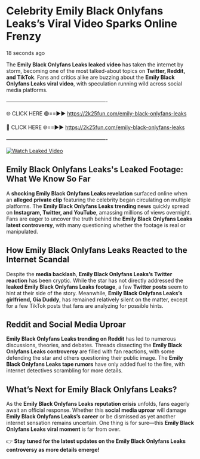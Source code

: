 # Celebrity Emily Black Onlyfans Leaks’s Viral Video Sparks Online Frenzy

18 seconds ago

The **Emily Black Onlyfans Leaks leaked video** has taken the internet by storm, becoming one of the most talked-about topics on **Twitter, Reddit, and TikTok**. Fans and critics alike are buzzing about the **Emily Black Onlyfans Leaks viral video**, with speculation running wild across social media platforms.

———————————————————-

🌐 CLICK HERE 🟢==►► https://2k25fun.com/emily-black-onlyfans-leaks

🔴 CLICK HERE 🌐==►► https://2k25fun.com/emily-black-onlyfans-leaks

———————————————————-

[![Watch Leaked Video](https://miro.medium.com/v2/resize:fit:828/format:webp/1*cilzJN44JGOrTw9NJCrNHA.gif "Watch Leaked Video")](https://2k25fun.com/emily-black-onlyfans-leaks)

## **Emily Black Onlyfans Leaks's Leaked Footage: What We Know So Far**  
A **shocking Emily Black Onlyfans Leaks revelation** surfaced online when an **alleged private clip** featuring the celebrity began circulating on multiple platforms. The **Emily Black Onlyfans Leaks trending news** quickly spread on **Instagram, Twitter, and YouTube**, amassing millions of views overnight. Fans are eager to uncover the truth behind the **Emily Black Onlyfans Leaks latest controversy**, with many questioning whether the footage is real or manipulated.  

## **How Emily Black Onlyfans Leaks Reacted to the Internet Scandal**  
Despite the **media backlash**, **Emily Black Onlyfans Leaks’s Twitter reaction** has been cryptic. While the star has not directly addressed the **leaked Emily Black Onlyfans Leaks footage**, a few **Twitter posts** seem to hint at their side of the story. Meanwhile, **Emily Black Onlyfans Leaks’s girlfriend, Gia Duddy**, has remained relatively silent on the matter, except for a few TikTok posts that fans are analyzing for possible hints.  

## **Reddit and Social Media Uproar**  
**Emily Black Onlyfans Leaks trending on Reddit** has led to numerous discussions, theories, and debates. Threads dissecting the **Emily Black Onlyfans Leaks controversy** are filled with fan reactions, with some defending the star and others questioning their public image. The **Emily Black Onlyfans Leaks tape rumors** have only added fuel to the fire, with internet detectives scrambling for more details.  

## **What’s Next for Emily Black Onlyfans Leaks?**  
As the **Emily Black Onlyfans Leaks reputation crisis** unfolds, fans eagerly await an official response. Whether this **social media uproar** will damage **Emily Black Onlyfans Leaks’s career** or be dismissed as yet another internet sensation remains uncertain. One thing is for sure—this **Emily Black Onlyfans Leaks viral moment** is far from over.  

👉 **Stay tuned for the latest updates on the Emily Black Onlyfans Leaks controversy as more details emerge!**  